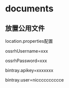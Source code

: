 # documents
放置公用文件
--------
>
location.properties配置
>
ossrhUsername=xxx
>
ossrhPassword=xxx
>
bintray.apikey=xxxxxxx
>
bintray.user=nicccccccccce
>
